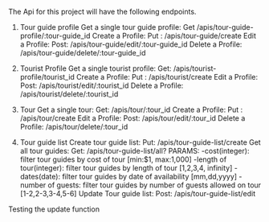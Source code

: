The Api for this project will have the following endpoints.

1) Tour guide profile
Get a single tour guide profile: Get /apis/tour-guide-profile/:tour-guide_id
Create a Profile: Put : /apis/tour-guide/create
Edit a Profile: Post: /apis/tour-guide/edit/:tour-guide_id
Delete a Profile: /apis/tour-guide/delete/:tour-guide_id

2) Tourist Profile
Get a single tourist profile: Get: /apis/tourist-profile/tourist_id
Create a Profile: Put : /apis/tourist/create
Edit a Profile: Post: /apis/tourist/edit/:tourist_id
Delete a Profile: /apis/tourist/delete/:tourist_id

3) Tour 
Get a single tour: Get: /apis/tour/:tour_id
Create a Profile: Put : /apis/tour/create
Edit a Profile: Post: /apis/tour/edit/:tour_id
Delete a Profile: /apis/tour/delete/:tour_id

4) Tour guide list
Create tour guide list: Put: /apis/tour-guide-list/create
Get all tour guides: Get: /apis/tour-guide-list/all?
PARAMS: 
-cost(integer): filter tour guides by cost of tour [min:$1, max:1,000]
-length of tour(integer): filter tour guides by length of tour [1,2,3,4, infinity]
-dates(date): filter tour guides by date of availability [mm,dd,yyyy]
-number of guests: filter tour guides by number of guests allowed on tour [1-2,2-3,3-4,5-6]
Update Tour guide list: Post: /apis/tour-guide-list/edit

Testing the update function


